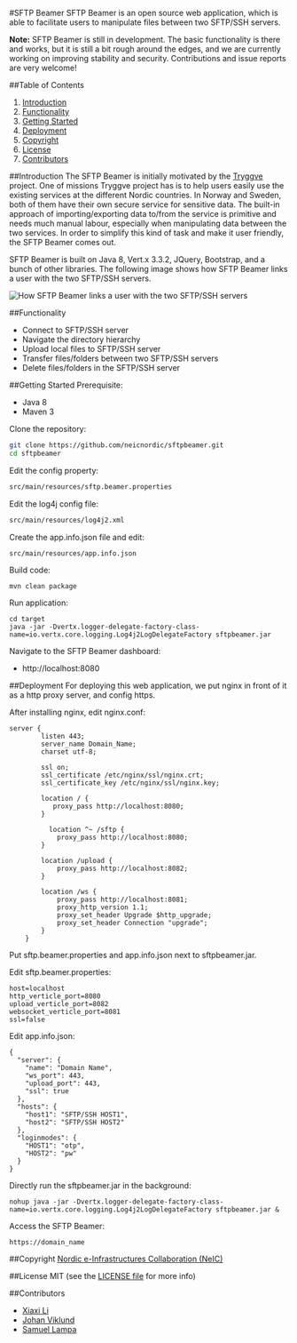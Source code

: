 #SFTP Beamer
SFTP Beamer is an open source web application, which is able to facilitate users
to manipulate files between two SFTP/SSH servers.

**Note:** SFTP Beamer is still in development. The basic functionality is there
and works, but it is still a bit rough around the edges, and we are currently
working on improving stability and security. Contributions and issue reports
are very welcome!

##Table of Contents
1. [Introduction](#introduction)
1. [Functionality](#functionality)
1. [Getting Started](#start)
1. [Deployment](#deployment)
1. [Copyright](#copyright)
1. [License](#license)
1. [Contributors](#contributors)

##Introduction <a name="introduction"></a>
The SFTP Beamer is initially motivated by the [Tryggve](https://wiki.neic.no/wiki/Tryggve) project. One of missions Tryggve project has is to help users easily use the existing services at the different Nordic countries. In Norway and Sweden, both of them have their own secure service for sensitive data. The built-in approach of importing/exporting data to/from the service is primitive and needs much manual labour, especially when manipulating data between the two services. In order to simplify this kind of task and make it user friendly, the SFTP Beamer comes out.

SFTP Beamer is built on Java 8, Vert.x 3.3.2, JQuery, Bootstrap, and a bunch of other libraries. The following image shows how SFTP Beamer links a user with the two SFTP/SSH servers.

![How SFTP Beamer links a user with the two SFTP/SSH servers](http://i.imgur.com/EXBqhpZ.png)

##Functionality <a name="functionality"></a>
- Connect to SFTP/SSH server
- Navigate the directory hierarchy
- Upload local files to SFTP/SSH server
- Transfer files/folders between two SFTP/SSH servers
- Delete files/folders in the SFTP/SSH server

##Getting Started <a name="start"></a>
Prerequisite:
- Java 8
- Maven 3

Clone the repository:
```bash
git clone https://github.com/neicnordic/sftpbeamer.git
cd sftpbeamer
```
Edit the config property:
```bash
src/main/resources/sftp.beamer.properties
```
Edit the log4j config file:
```bash
src/main/resources/log4j2.xml
```
Create the app.info.json file and edit:
```bash
src/main/resources/app.info.json
```
Build code:
```
mvn clean package
```
Run application:
```
cd target
java -jar -Dvertx.logger-delegate-factory-class-name=io.vertx.core.logging.Log4j2LogDelegateFactory sftpbeamer.jar
```
Navigate to the SFTP Beamer dashboard:
- http://localhost:8080

##Deployment <a name="deployment"></a>
For deploying this web application, we put nginx in front of it as a http proxy server, and config https.

After installing nginx, edit nginx.conf:
```
server {
        listen 443;
        server_name Domain_Name;
        charset utf-8;

        ssl on;
        ssl_certificate /etc/nginx/ssl/nginx.crt;
        ssl_certificate_key /etc/nginx/ssl/nginx.key;

        location / {
           proxy_pass http://localhost:8080;
        }

	      location ^~ /sftp {
            proxy_pass http://localhost:8080;
        }

        location /upload {
            proxy_pass http://localhost:8082;
        }

        location /ws {
       	    proxy_pass http://localhost:8081;
       	    proxy_http_version 1.1;
            proxy_set_header Upgrade $http_upgrade;
            proxy_set_header Connection "upgrade";
        }
    }
```
Put sftp.beamer.properties and app.info.json next to sftpbeamer.jar.

Edit sftp.beamer.properties:
```
host=localhost
http_verticle_port=8080
upload_verticle_port=8082
websocket_verticle_port=8081
ssl=false
```
Edit app.info.json:
```
{
  "server": {
    "name": "Domain Name",
    "ws_port": 443,
    "upload_port": 443,
    "ssl": true
  },
  "hosts": {
    "host1": "SFTP/SSH HOST1",
    "host2": "SFTP/SSH HOST2"
  },
  "loginmodes": {
    "HOST1": "otp",
    "HOST2": "pw"
  }
}
```
Directly run the sftpbeamer.jar in the background:
```
nohup java -jar -Dvertx.logger-delegate-factory-class-name=io.vertx.core.logging.Log4j2LogDelegateFactory sftpbeamer.jar &
```
Access the SFTP Beamer:
```
https://domain_name
```

##Copyright <a name="copyright"></a>
[Nordic e-Infrastructures Collaboration (NeIC)](http://neic.nordforsk.org)

##License <a name="license"></a>
MIT (see the [LICENSE file](https://github.com/neicnordic/sftpbeamer/blob/master/LICENSE) for more info)

##Contributors <a name="contributors"></a>
- [Xiaxi Li](http://github.com/xiaxi-li)
- [Johan Viklund](http://github.com/viklund)
- [Samuel Lampa](http://github.com/samuell)
